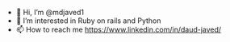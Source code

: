 - 👋 Hi, I’m @mdjaved1
- 👀 I’m interested in Ruby on rails and Python 
- 📫 How to reach me https://www.linkedin.com/in/daud-javed/


